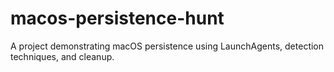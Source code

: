 # macos-persistence-hunt
A project demonstrating macOS persistence using LaunchAgents, detection techniques, and cleanup.
